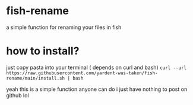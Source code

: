 # fish-rename
a simple function for renaming your files in fish

# how to install?
just copy pasta into your terminal ( depends on curl and bash)
`curl --url https://raw.githubusercontent.com/yardent-was-taken/fish-rename/main/install.sh | bash`

yeah this is a simple function anyone can do i just have nothing to post on github lol
